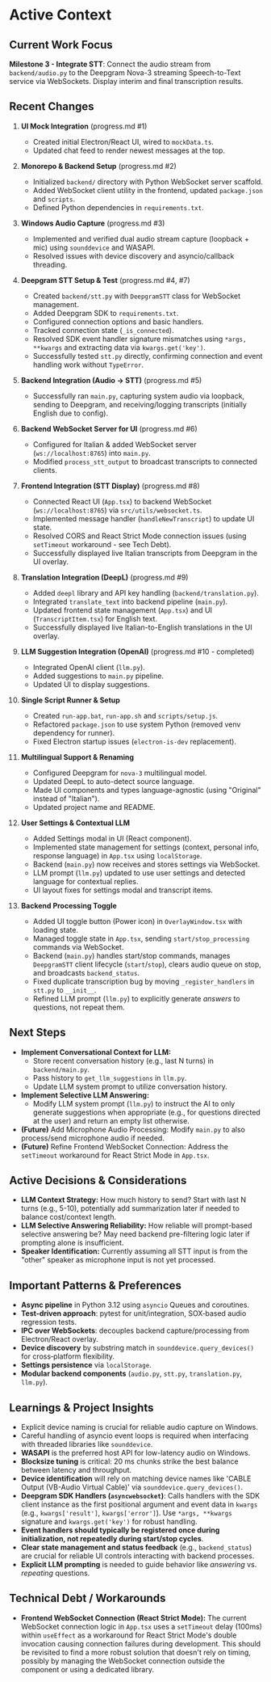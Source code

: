 # Active Context

## Current Work Focus

**Milestone 3 - Integrate STT**: Connect the audio stream from `backend/audio.py` to the Deepgram Nova-3 streaming Speech-to-Text service via WebSockets. Display interim and final transcription results.

## Recent Changes

1. **UI Mock Integration** (progress.md #1)
   - Created initial Electron/React UI, wired to `mockData.ts`.
   - Updated chat feed to render newest messages at the top.

2. **Monorepo & Backend Setup** (progress.md #2)
   - Initialized `backend/` directory with Python WebSocket server scaffold.
   - Added WebSocket client utility in the frontend, updated `package.json` and `scripts`.
   - Defined Python dependencies in `requirements.txt`.

3. **Windows Audio Capture** (progress.md #3)
   - Implemented and verified dual audio stream capture (loopback + mic) using `sounddevice` and WASAPI.
   - Resolved issues with device discovery and asyncio/callback threading.

4. **Deepgram STT Setup & Test** (progress.md #4, #7)
   - Created `backend/stt.py` with `DeepgramSTT` class for WebSocket management.
   - Added Deepgram SDK to `requirements.txt`.
   - Configured connection options and basic handlers.
   - Tracked connection state (`_is_connected`).
   - Resolved SDK event handler signature mismatches using `*args, **kwargs` and extracting data via `kwargs.get('key')`.
   - Successfully tested `stt.py` directly, confirming connection and event handling work without `TypeError`.

5. **Backend Integration (Audio -> STT)** (progress.md #5)
   - Successfully ran `main.py`, capturing system audio via loopback, sending to Deepgram, and receiving/logging transcripts (initially English due to config).

6. **Backend WebSocket Server for UI** (progress.md #6)
   - Configured for Italian & added WebSocket server (`ws://localhost:8765`) into `main.py`.
   - Modified `process_stt_output` to broadcast transcripts to connected clients.

7. **Frontend Integration (STT Display)** (progress.md #8)
   - Connected React UI (`App.tsx`) to backend WebSocket (`ws://localhost:8765`) via `src/utils/websocket.ts`.
   - Implemented message handler (`handleNewTranscript`) to update UI state.
   - Resolved CORS and React Strict Mode connection issues (using `setTimeout` workaround - see Tech Debt).
   - Successfully displayed live Italian transcripts from Deepgram in the UI overlay.

8. **Translation Integration (DeepL)** (progress.md #9)
   - Added `deepl` library and API key handling (`backend/translation.py`).
   - Integrated `translate_text` into backend pipeline (`main.py`).
   - Updated frontend state management (`App.tsx`) and UI (`TranscriptItem.tsx`) for English text.
   - Successfully displayed live Italian-to-English translations in the UI overlay.

9. **LLM Suggestion Integration (OpenAI)** (progress.md #10 - completed)
   - Integrated OpenAI client (`llm.py`).
   - Added suggestions to `main.py` pipeline.
   - Updated UI to display suggestions.

10. **Single Script Runner & Setup**
    - Created `run-app.bat`, `run-app.sh` and `scripts/setup.js`.
    - Refactored `package.json` to use system Python (removed venv dependency for runner).
    - Fixed Electron startup issues (`electron-is-dev` replacement).

11. **Multilingual Support & Renaming**
    - Configured Deepgram for `nova-3` multilingual model.
    - Updated DeepL to auto-detect source language.
    - Made UI components and types language-agnostic (using "Original" instead of "Italian").
    - Updated project name and README.

12. **User Settings & Contextual LLM**
    - Added Settings modal in UI (React component).
    - Implemented state management for settings (context, personal info, response language) in `App.tsx` using `localStorage`.
    - Backend (`main.py`) now receives and stores settings via WebSocket.
    - LLM prompt (`llm.py`) updated to use user settings and detected language for contextual replies.
    - UI layout fixes for settings modal and transcript items.

13. **Backend Processing Toggle**
    - Added UI toggle button (Power icon) in `OverlayWindow.tsx` with loading state.
    - Managed toggle state in `App.tsx`, sending `start/stop_processing` commands via WebSocket.
    - Backend (`main.py`) handles start/stop commands, manages `DeepgramSTT` client lifecycle (`start`/`stop`), clears audio queue on stop, and broadcasts `backend_status`.
    - Fixed duplicate transcription bug by moving `_register_handlers` in `stt.py` to `__init__`.
    - Refined LLM prompt (`llm.py`) to explicitly generate *answers* to questions, not repeat them.

## Next Steps

- **Implement Conversational Context for LLM:**
  - Store recent conversation history (e.g., last N turns) in `backend/main.py`.
  - Pass history to `get_llm_suggestions` in `llm.py`.
  - Update LLM system prompt to utilize conversation history.
- **Implement Selective LLM Answering:**
  - Modify LLM system prompt (`llm.py`) to instruct the AI to only generate suggestions when appropriate (e.g., for questions directed at the user) and return an empty list otherwise.
- **(Future)** Add Microphone Audio Processing: Modify `main.py` to also process/send microphone audio if needed.
- **(Future)** Refine Frontend WebSocket Connection: Address the `setTimeout` workaround for React Strict Mode in `App.tsx`.

## Active Decisions & Considerations

- **LLM Context Strategy:** How much history to send? Start with last N turns (e.g., 5-10), potentially add summarization later if needed to balance cost/context length.
- **LLM Selective Answering Reliability:** How reliable will prompt-based selective answering be? May need backend pre-filtering logic later if prompting alone is insufficient.
- **Speaker Identification:** Currently assuming all STT input is from the "other" speaker as microphone input is not yet processed.

## Important Patterns & Preferences

- **Async pipeline** in Python 3.12 using `asyncio` Queues and coroutines.
- **Test‑driven approach**: pytest for unit/integration, SOX‑based audio regression tests.
- **IPC over WebSockets**: decouples backend capture/processing from Electron/React overlay.
- **Device discovery** by substring match in `sounddevice.query_devices()` for cross‑platform flexibility.
- **Settings persistence** via `localStorage`.
- **Modular backend components** (`audio.py`, `stt.py`, `translation.py`, `llm.py`).

## Learnings & Project Insights

- Explicit device naming is crucial for reliable audio capture on Windows.
- Careful handling of asyncio event loops is required when interfacing with threaded libraries like `sounddevice`.
- **WASAPI** is the preferred host API for low-latency audio on Windows.
- **Blocksize tuning** is critical: 20 ms chunks strike the best balance between latency and throughput.
- **Device identification** will rely on matching device names like 'CABLE Output (VB-Audio Virtual Cable)' via `sounddevice.query_devices()`.
- **Deepgram SDK Handlers (`asyncwebsocket`)**: Calls handlers with the SDK client instance as the first positional argument and event data in `kwargs` (e.g., `kwargs['result']`, `kwargs['error']`). Use `*args, **kwargs` signature and `kwargs.get('key')` for robust handling.
- **Event handlers should typically be registered once during initialization, not repeatedly during start/stop cycles**.
- **Clear state management and status feedback** (e.g., `backend_status`) are crucial for reliable UI controls interacting with backend processes.
- **Explicit LLM prompting** is needed to guide behavior like *answering* vs. *repeating* questions.

## Technical Debt / Workarounds

- **Frontend WebSocket Connection (React Strict Mode):** The current WebSocket connection logic in `App.tsx` uses a `setTimeout` delay (100ms) within `useEffect` as a workaround for React Strict Mode's double invocation causing connection failures during development. This should be revisited to find a more robust solution that doesn't rely on timing, possibly by managing the WebSocket connection outside the component or using a dedicated library.

